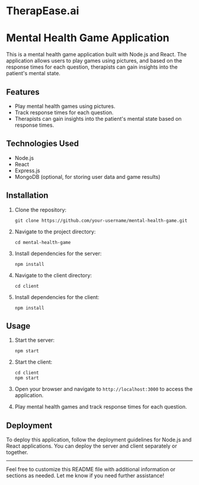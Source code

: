 # TherapEase.ai


# Mental Health Game Application

This is a mental health game application built with Node.js and React. The application allows users to play games using pictures, and based on the response times for each question, therapists can gain insights into the patient's mental state.

## Features

- Play mental health games using pictures.
- Track response times for each question.
- Therapists can gain insights into the patient's mental state based on response times.

## Technologies Used

- Node.js
- React
- Express.js
- MongoDB (optional, for storing user data and game results)

## Installation

1. Clone the repository:

    ```
    git clone https://github.com/your-username/mental-health-game.git
    ```

2. Navigate to the project directory:

    ```
    cd mental-health-game
    ```

3. Install dependencies for the server:

    ```
    npm install
    ```

4. Navigate to the client directory:

    ```
    cd client
    ```

5. Install dependencies for the client:

    ```
    npm install
    ```

## Usage

1. Start the server:

    ```
    npm start
    ```

2. Start the client:

    ```
    cd client
    npm start
    ```

3. Open your browser and navigate to `http://localhost:3000` to access the application.

4. Play mental health games and track response times for each question.

## Deployment

To deploy this application, follow the deployment guidelines for Node.js and React applications. You can deploy the server and client separately or together.



---

Feel free to customize this README file with additional information or sections as needed. Let me know if you need further assistance!
